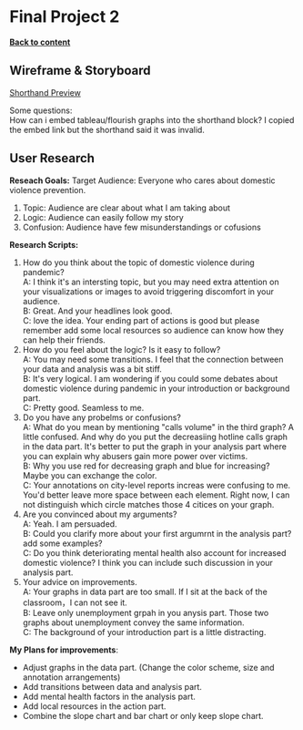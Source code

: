 # Final Project 2
[**Back to content**](/README.md)  
## Wireframe & Storyboard  
[Shorthand Preview](https://preview.shorthand.com/GAHRaXNt75E5mLHd) 
  
Some questions:   
How can i embed tableau/flourish graphs into the shorthand block? I copied the embed link but the shorthand said it was invalid.
## User Research  
**Reseach Goals:**
Target Audience: Everyone who cares about domestic violence prevention.
1. Topic: Audience are clear about what I am taking about
2. Logic: Audience can easily follow my story
3. Confusion: Audience have few misunderstandings or cofusions

**Research Scripts:**
1. How do you think about the topic of domestic violence during pandemic?  
A: I think it's an intersting topic, but you may need extra attention on your visualizations or images to avoid triggering discomfort in your audience.  
B: Great. And your headlines look good.  
C: love the idea. Your ending part of actions is good but please remember add some local resources so audience can know how they can help their friends.  
2. How do you feel about the logic? Is it easy to follow?  
A: You may need some transitions. I feel that the connection between your data and analysis was a bit stiff.  
B: It's very logical. I am wondering if you could some debates about domestic violence during pandemic in your introduction or background part.   
C: Pretty good. Seamless to me.  
3. Do you have any probelms or confusions?  
A: What do you mean by mentioning "calls volume" in the third graph? A little confused. And why do you put the decreasiing hotline calls graph in the data part. It's better to put the graph in your analysis part where you can explain why abusers gain more power over victims.  
B: Why you use red for decreasing graph and blue for increasing? Maybe you can exchange the color.  
C: Your annotations on city-level reports increas were confusing to me. You'd better leave more space between each element. Right now, I can not distinguish which circle matches those 4 citices on your graph.  
4. Are you convinced about my arguments?  
A: Yeah. I am persuaded.  
B: Could you clarify more about your first argumrnt in the analysis part? add some examples?  
C: Do you think deteriorating mental health also account for increased domestic violence? I think you can include such discussion in your analysis part.  
5. Your advice on improvements.   
A: Your graphs in data part are too small. If I sit at the back of the classroom，I can not see it.  
B: Leave only unemployment grpah in you anysis part. Those two graphs about unemployment convey the same information.  
C: The background of your introduction part is a little distracting.   

**My Plans for improvements**:
* Adjust graphs in the data part. (Change the color scheme, size and annotation arrangements)
* Add transitions between data and analysis part.
* Add mental health factors in the analysis part. 
* Add local resources in the action part. 
* Combine the slope chart and bar chart or only keep slope chart.
